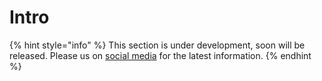 # Intro

{% hint style="info" %}
This section is under development, soon will be released. Please us on [social media](../../contact-us/social-media-link/) for the latest information.
{% endhint %}
